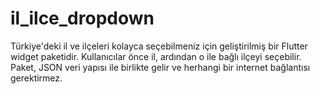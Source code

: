 # il_ilce_dropdown
Türkiye'deki il ve ilçeleri kolayca seçebilmeniz için geliştirilmiş bir Flutter widget paketidir. Kullanıcılar önce il, ardından o ile bağlı ilçeyi seçebilir. Paket, JSON veri yapısı ile birlikte gelir ve herhangi bir internet bağlantısı gerektirmez.
